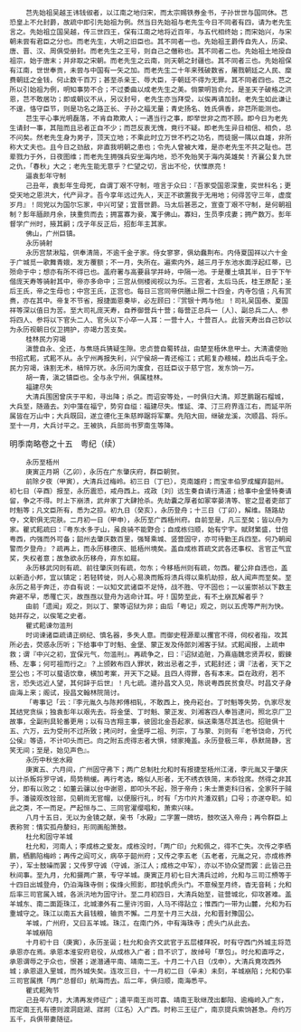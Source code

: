 <!-- { "loadSidebar": true } -->
        芑先始祖吴越王讳钱俶者，以江南之地归宋，而太宗赐铁券金书，子孙世世与国同休。芑恐皇上不允封爵，故疏中即引先始祖为例。然当日先始祖与老先生今日不同者有四，请为老先生言之。先始祖立国吴越，传三世四王，保有江南之地将近百年，与五代相终始；而宋始兴，与宋朝未尝有君臣之分也。而老先生，大明之旧臣也。其不同者一也。先始祖王爵传自先人，历梁、唐、晋、汉、周俱受册封。而老先生之王号，则自己之僭称也。其不同者二也。先始祖土地授自祖宗，始于唐末；并非取之宋朝。而老先生之云南，则天朝之封疆也。其不同者三也。先始祖保有江南，世世奉贡，未尝与中国有一矢之加。而老先生二十年来残破数省，屠戮朝廷之人民、糜费朝廷之金钱，何止数千百万；甚至杀亲王、辱大臣，于朝廷不得为无罪。其不同者四也。芑之所以引始祖为例，明知事势不合；不过委曲以成老先生之美。倘蒙明旨俞允，是圣天子破格之洪恩，芑不敢居功；即或朝议不从，另议封号，老先生亦当拜受，以俟再请加封。老先生如此谦让不遑，恪守臣节，则是功名之路正长、子孙之福无量；青史扬名、姓氏俱香，非芑所能测也。
        芑生平心事光明磊落，不肯自欺欺人；一遇当行之事，即举世非之而不顾。即今日为老先生请封一事，其阻而且忌者正自不少；而芑反衷无愧，竟行不疑。即老先生异日相信、相负，总不问矣。然老先生身为男子，顶天立地；不乘此时立万世不朽之功名，而徒据一隅以自雄，非所称大丈夫也。且今日之劲敌，非直我明朝之患也；令先人曾被大难，是亦老先生不共之耻也。芑辈戮力于外，日夜图维；而老先生拥强兵安坐海内地，恐不免贻笑于海内英雄矣！齐襄公复九世之仇，「春秋」大之；老先生能无意乎？伫望之切，言出不伦，伏惟原亮！
        逼袁彭年守制
        己丑年，袁彭年生母死，自谓丁艰不守制，喧言于众曰：『吾家受国恩深重，奕世科名；更受天地之恩洪大，代产异才。吾今享年远过先人，天正不欲置我于无用地；何得苦守三年，虚度岁月』！同党以为国尔忘家，中兴可望；宜晋世爵。马太后甚恶之，宣查丁艰不守制，是何朝祖制？彭年腼颜月余，挟重赀而去；拥富寡为妾，寓于佛山。寡妇，生员李戌妻；拥产数万。彭年督学广州时，掖其嗣；戊子年反正后，招彭年主其家。
        佛山，广州巨镇。
        永历骑射
        永历宫禁湫隘，供奉清简，不逾千金子家。侍女寥寥，俱幼蠢荆布。内侍夏国祥以六十金于广城觅一歌舞青娥，发方覆额；不一月，失所在。遍索内外，越三月于东池水面浮起红蒂，已殒命于中；想亦有所不得已也。盖府署与高要县学并峙，中隔一池。于是覆土填其半，日于下午偕庞天寿等骑射其中，帝亦多命中；三宫从侧楼阅视以为乐。三宫者，太后马氏，桂王原配；圣后王氏，帝之生母也；中宫王氏，正宫也。每日三宫同帝供膳止限二十四金，内寺包值；凡有赏赉，亦在其中。帝复不节省，报捷面恩奏毕，必左顾曰：『赏银十两与他』！司礼吴国泰、夏国祥等深以值日为苦。至大司礼庞天寿，自养御营兵十营；每营正总兵一〔人〕、副总兵二人、参将四人、参将以下官头二人、官头以下小卒一人耳：一营十人，十营百人。此皆天寿出自己钞以为永历视朝日仪卫拥护，亦竭力苦支矣。
        桂林民力穷竭
        滇营自永、全还，与焦琏兵猜疑生隙。忠贞营自蜀转战，由楚至梧休息甲士。大清遣使贻书招式耜，式耜不从。永宁州再报失利，兴宁侯胡一青还榕江；式耜复办粮械，趋出兵屯于全。民力穷竭，诛割无术，槁悴万状。永历间为废食，召廷臣议于慈宁宫，发东饷一万。
        胡一青，滇之镇臣也。全与永宁州，俱属桂林。
        福建尽失
        大清兵围困曾庆于平和，寻出降；杀之。而诏安等处，一时俱归大清。郑芝鹏踞石榴城，大兵至，随遁去。刘中藻在福宁，势穷自缢：福建尽失。惟延、漳、汀三府界连江右，而延平所属皆在万山中；大兵既回，遂立德化王朱慈晔踞将军寨。先陷大田，继破龙溪，次顺昌、将乐。至十一月，大兵讨平之。王被执，兵部尚书罗南生等降。

明季南略卷之十五　粤纪（续）
    
        永历至梧州
        庚寅正月朔（乙卯），永历在广东肇庆府，群臣朝贺。
        前除夕夜（甲寅），大清兵过梅岭。初三日（丁巳），克南雄府；而宝丰伯罗成耀弃韶州。初七日（辛酉）报至，永历震恐，戒舟西上。戎政〔刘〕远生奏自请行清道；给事中金堡特奏请留，争之不得。时上下崩溃，武弁家丁大肆抢杀。先劫囊之厚者如冢宰晏清等、宦之显者吏部丁时魁等；凡文臣所有，悉为之掠。初九日（癸亥），永历登舟；十三日（丁卯），解维。随路劫夺，文职俱无完肤。二月初一日（甲申），永历至广西梧州府。自前至是，凡三至矣；皆以舟为家。瞿式耜疏曰：『粤东水多于山，虽良骑不能野合；自成栋归顺，始有宁宇。赋财繁盛，廿倍粤西，内强而外可备；韶州去肇庆数百里，强弩乘城、竖营固守，亦可待勤王兵四至。何乃朝闻警而夕登舟』？疏再上，而永历移德庆、抵梧州境矣。盖自成栋首疏文武各还事权、言官正气宜奖，失权者意；故急欲永历移舟，弃东如屣。
        永历移武冈则有疏、前往肇庆则有疏，勿东；今移梧州则有疏，勿西。瞿公非自违也，盖以新造小邦，宜以镇定；若轻转徙，则人心易涣而叛将溃兵得以乘机劫掠，敌人闻声而至矣。至永历之易于奔迁，亦自有说：一以知文武诸臣不足恃，战不胜、守不固也；一以鉴崇祯以下数主奔避不早，悉罹亡灭，故亟亟以登舟为逃命计耳。吁！国势至此，有不土崩瓦解者乎？
        由前「遗闻」观之，则以丁、蒙等诏狱为非；由后「粤记」观之，则以五虎等严刑为快。姑并存之，以俟笔之史者。
        瞿式耜谏勿滥刑
        时词谏诸臣疏请正纲纪、慎名器，多失人意。而御史程源辈以攫官不得，伺权者指，攻其所必去，荧惑永历听；下给事中丁时魁、金堡、蒙正发及侍郎刘湘客于狱。式耜闻报，上疏申救；谓『中兴之初，宜保元气，勿滥刑』。再疏争之，曰：『诏狱追赃，乃熹庙魏忠贤弄权，鍜鍊杨、左事；何可祖而行之』？上颁敕布四人罪状，敕出忌者之手，式耜封还；谓『法者，天下之至公也；不可以蜚语饮章，横加考案，开天下之疑。且四人得罪，各有本末。臣在政府，若不言，恐失远近人望，其何辞于后世』！凡七疏。遣孙昌文入见，陈说粤西民贫食尽。时昌文孑身由海上来；阁试，授昌文翰林院简讨。
        「粤事记「云：『李元胤久与陈邦傅相轧，不敢西上，挽舟崧台。丁时魁等失势，仇家尽发其结党贪纵；独袁彭年以艰先去。将金堡、丁时魁、蒙正发、刘湘客四人奉旨逮问，照北京厂卫故事，全副刑具轮番更用；以有马吉翔主事，彼固北金吾起家，纵送乘落尽其法也。招赃俱十五、六万，云为受刑不过所致；拷问时，金堡呼二祖、列宗，丁与蒙、刘则有『老爷饶命，万代公侯』等语，不计叩头而已。向之附五虎得志者大惧，倾家掩盖。永历登极三年，恭默简静，言笑无间；至是，始见声色』。
        永历中秋坐水殿
        庚寅五、六月间，广州固守弗下；两广总制杜允和时有报捷至梧州江渚，李元胤又于肇庆以计杀叛将罗守诚，局势稍缓。再行考选，略似人形者，无不绣衣铁简，末忝铨席。然得之非其分，即有以败之：如董云骧以台中谢恩，即叩头不起，殒于帝舟；朱士萧吏科归省，全家歼于贼手。潘骏观改铨部，见朝尚无官帽，以便服行礼，时有「方巾片片潘双鹤」口号；亦遂夺职。如此之类，不一而足。严起恒与二、三同官濯缨唱和，萧索兴味。
        八月十五日，无以为金镜之献，亲书「水殿」二字置一牌坊，鼓吹送入帝舟；再令群臣上表称贺：情实孤舟嫠妇，形同画船箫鼓。
        杜允和固守羊城
        杜允和，河南人；李成栋之爱友。成栋没时，「两广印」允和佩之，得不亡失。次传之李栖鹏，栖鹏陷梅岭；再传之阎可义，病卒于韶州府；又传之李五老（五老者，元胤之兄，亦成栋养子），军士鼓噪而罢；又传罗守诚（守诚，浙江人；成栋之中军），亦以不协众望而罢：此皆己丑秋间事。至九月，允和摄两广篆，专守羊城。庚寅正月初七日大清兵过岭，允和与三司江槱等于十四日出城登舟，仍泊海珠寺侧；俟烽火照影，即挂帆虎头门。不意候至月终，杳无音耗；允和后率三司官属入城，各派汛地为固守计。至二月初四日，大清兵始至，驻营城北，仰攻甚难。盖羊城东、南二面距珠江，北城濠外有二里许污田，人马不得跕立；惟西门一带为山麓，允和为石重城守之。珠江以南五大县钱粮，输贡不懈。二月至十月三大战，允和晋封豫国公。
        羊城，广州府，又曰五羊城。珠江，在南门外，中有海珠寺；虎头门从此去。
        羊城崩陷
        十月初十日（庚寅），永历圣诞；杜允和会齐文武官于五层楼拜祝，时有守西门外城主将范承恩亦在焉。承恩本淮安府皂役，从成栋入广者；目不识丁，故绰号「草包」。时允和直呼之，承恩谓辱之于众也，恨甚；遂潜通平南、靖南二王。十月二十八日（戊申），大清兵竟攻西外城；承恩退入里城，而外城失矣。连攻三日，十一月初二日（辛未）未刻，羊城崩陷；允和仍率三司官属携「两广总督印」航海而去。后二年，俱归顺，南海悉平。
        瞿式耜殉节
        己丑年六月，大清再发师征广；遣平南王尚可喜、靖南王耿继茂出鄱阳、逾梅岭入广东，而定南王孔有德则渡洞庭湖、牂牁（江名）入广西。时称三王征广，南京提兵索饷甚急。舟约万五千，兵俱带妻随征。
